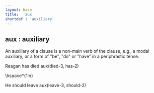 ```yaml
---
layout: base
title:  'aux'
shortdef : 'auxiliary'
---
```



## aux : auxiliary
An auxiliary of a clause is a non-main verb of the clause, e.g., a modal auxiliary, or a form of "be", "do" or "have" in a periphrastic tense. 

<div class="sd-parse">
Reagan has died
aux(died-3, has-2)
</div>

\hspace*{1in} 

<div class="sd-parse">
He should leave
aux(leave-3, should-2)
</div>

 

